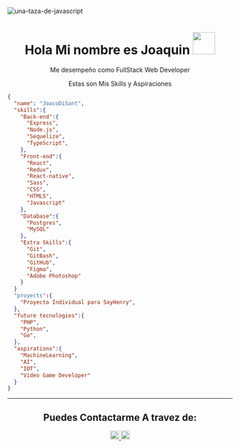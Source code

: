 ![una-taza-de-javascript](https://user-images.githubusercontent.com/89862918/151557380-66fcc439-d690-403e-ad9a-330ccda26fcd.png)
<h1 align="center">Hola Mi nombre es Joaquin
<img src = "https://raw.githubusercontent.com/MartinHeinz/MartinHeinz/master/wave.gif" width = 50px>
</h1>
<div>
  <p align="center"> Me desempeño como FullStack Web Developer </p>
</div>
<div>
  <p align="center"> Estas son Mis Skills y Aspiraciones </p>
</div>

```json
{
  "name": "JoacoDiSant",
  "skills":{
    "Back-end":{
      "Express",
      "Node.js",
      "Sequelize",
      "TypeScript",
    },
    "Front-end":{
      "React",
      "Redux",
      "React-native",
      "Sass",
      "CSS",
      "HTML5",
      "Javascript"
    },
    "Database":{
      "Postgres",
      "MySQL"
    },
    "Extra Skills":{
      "Git",
      "GitBash",
      "GitHub",
      "Figma",
      "Adobe Photoshop"
    }
  }
  "proyects":{
    "Proyecto Individual para SoyHenry",
  },
  "future tecnologies":{
    "PHP",
    "Python",
    "Go",
  },
  "aspirations":{
    "MachineLearning",
    "AI",
    "IOT",
    "Video Game Developer"
  }
}
```
<hr>
<h2 align="center" >Puedes Contactarme A travez de: </h2>
<p align="center">
    <a href="https://www.linkedin.com/in/joaquindisantodev/">
      <img src="https://cdn.jsdelivr.net/npm/simple-icons@3.0.1/icons/linkedin.svg" height="20" width="20" />
    </a>
    <a href="https://www.linkedin.com/in/joaquindisantodev/">
      <img src="https://cdn.icon-icons.com/icons2/1678/PNG/512/wondicon-ui-free-website_111210.png" height="20" width="20" />
    </a>
</p>
